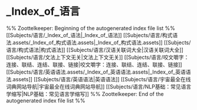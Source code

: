 # _Index_of_语言
%% Zoottelkeeper: Beginning of the autogenerated index file list  %%
 [[Subjects/语言/_Index_of_语法|_Index_of_语法]]
 [[Subjects/语言/构式语法.assets/_Index_of_构式语法.assets|_Index_of_构式语法.assets]]
 [[Subjects/语言/构式语法|构式语法]]
 [[Subjects/语言/汉语关联词大全|汉语关联词大全]]
 [[Subjects/语言/文法上下文无关|文法上下文无关]]
 [[Subjects/语言/咬文嚼字：连接、联结、连结、联接、链接|咬文嚼字：连接、联结、连结、联接、链接]]
 [[Subjects/语言/英语语法.assets/_Index_of_英语语法.assets|_Index_of_英语语法.assets]]
 [[Subjects/语言/英语语法|英语语法]]
 [[Subjects/语言/宇宙最全在线词典网站导航|宇宙最全在线词典网站导航]]
 [[Subjects/语言/NLP基础：常见语言学缩写|NLP基础：常见语言学缩写]]
%% Zoottelkeeper: End of the autogenerated index file list  %%
